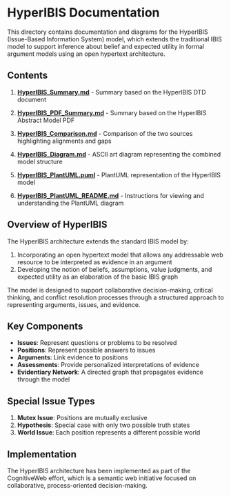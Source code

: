 # HyperIBIS Documentation

This directory contains documentation and diagrams for the HyperIBIS (Issue-Based Information System) model, which extends the traditional IBIS model to support inference about belief and expected utility in formal argument models using an open hypertext architecture.

## Contents

1. **[HyperIBIS_Summary.md](HyperIBIS_Summary.md)** - Summary based on the HyperIBIS DTD document
   
2. **[HyperIBIS_PDF_Summary.md](HyperIBIS_PDF_Summary.md)** - Summary based on the HyperIBIS Abstract Model PDF

3. **[HyperIBIS_Comparison.md](HyperIBIS_Comparison.md)** - Comparison of the two sources highlighting alignments and gaps

4. **[HyperIBIS_Diagram.md](HyperIBIS_Diagram.md)** - ASCII art diagram representing the combined model structure

5. **[HyperIBIS_PlantUML.puml](HyperIBIS_PlantUML.puml)** - PlantUML representation of the HyperIBIS model

6. **[HyperIBIS_PlantUML_README.md](HyperIBIS_PlantUML_README.md)** - Instructions for viewing and understanding the PlantUML diagram

## Overview of HyperIBIS

The HyperIBIS architecture extends the standard IBIS model by:

1. Incorporating an open hypertext model that allows any addressable web resource to be interpreted as evidence in an argument
2. Developing the notion of beliefs, assumptions, value judgments, and expected utility as an elaboration of the basic IBIS graph

The model is designed to support collaborative decision-making, critical thinking, and conflict resolution processes through a structured approach to representing arguments, issues, and evidence.

## Key Components

- **Issues**: Represent questions or problems to be resolved
- **Positions**: Represent possible answers to issues
- **Arguments**: Link evidence to positions
- **Assessments**: Provide personalized interpretations of evidence
- **Evidentiary Network**: A directed graph that propagates evidence through the model

## Special Issue Types

1. **Mutex Issue**: Positions are mutually exclusive
2. **Hypothesis**: Special case with only two possible truth states
3. **World Issue**: Each position represents a different possible world

## Implementation

The HyperIBIS architecture has been implemented as part of the CognitiveWeb effort, which is a semantic web initiative focused on collaborative, process-oriented decision-making.
